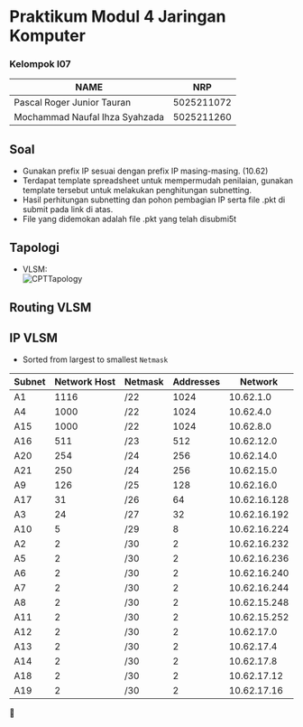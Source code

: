 <h1>Praktikum Modul 4 Jaringan Komputer</h1>
<h3>Kelompok I07</h3>

| NAME                          | NRP       |
|-------------------------------|-----------|
|Pascal Roger Junior Tauran     |5025211072 |
|Mochammad Naufal Ihza Syahzada |5025211260 |

## Soal

- Gunakan prefix IP sesuai dengan prefix IP masing-masing. (10.62)
- Terdapat template spreadsheet untuk mempermudah penilaian, gunakan template tersebut untuk melakukan penghitungan subnetting.
- Hasil perhitungan subnetting dan pohon pembagian IP serta file .pkt di submit pada link di atas.
- File yang didemokan adalah file .pkt yang telah disubmi5t

## Tapologi

- VLSM:<br>
![CPTTapology](https://cdn.discordapp.com/attachments/824131614073683968/1180408128387424286/image.png?ex=657d4fbc&is=656adabc&hm=312449ced231e3fd1664405f592e7df9c7acf11185811ea72970cd0ed67a1487&)

## Routing VLSM

## IP VLSM

- Sorted from largest to smallest `Netmask`<br>

|   Subnet  |   Network Host    |   Netmask |   Addresses   |       Network         | 
|-----------|-------------------|-----------|---------------|-----------------------|
|   A1      |       1116        |   /22     |   1024        |       10.62.1.0       |
|   A4      |       1000        |   /22     |   1024        |       10.62.4.0       |
|   A15     |       1000        |   /22     |   1024        |       10.62.8.0       |
|   A16     |       511         |   /23     |   512         |       10.62.12.0      |
|   A20     |       254         |   /24     |   256         |       10.62.14.0      |
|   A21     |       250         |   /24     |   256         |       10.62.15.0      |
|   A9      |       126         |   /25     |   128         |       10.62.16.0      |
|   A17     |       31          |   /26     |   64          |       10.62.16.128    |
|   A3      |       24          |   /27     |   32          |       10.62.16.192    |
|   A10     |       5           |   /29     |   8           |       10.62.16.224    |
|   A2      |       2           |   /30     |   2           |       10.62.16.232    |
|   A5      |       2           |   /30     |   2           |       10.62.16.236    |
|   A6      |       2           |   /30     |   2           |       10.62.16.240    |
|   A7      |       2           |   /30     |   2           |       10.62.16.244    |
|   A8      |       2           |   /30     |   2           |       10.62.15.248    |
|   A11     |       2           |   /30     |   2           |       10.62.15.252    |
|   A12     |       2           |   /30     |   2           |       10.62.17.0      |
|   A13     |       2           |   /30     |   2           |       10.62.17.4      |
|   A14     |       2           |   /30     |   2           |       10.62.17.8      |
|   A18     |       2           |   /30     |   2           |       10.62.17.12     |
|   A19     |       2           |   /30     |   2           |       10.62.17.16     |

